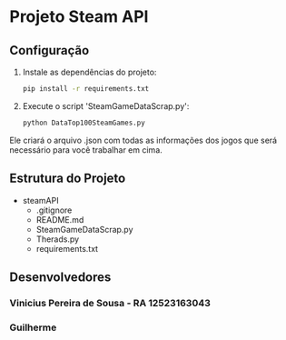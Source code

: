 # Projeto Steam API

## Configuração

1. Instale as dependências do projeto:
    ```bash
   pip install -r requirements.txt
    ```
2. Execute o script 'SteamGameDataScrap.py':
    ```bash
    python DataTop100SteamGames.py
    ```
Ele criará o arquivo .json com todas as informações dos jogos que será necessário para você trabalhar em cima.

## Estrutura do Projeto

- steamAPI
    - .gitignore 
    - README.md
    - SteamGameDataScrap.py
    - Therads.py
    - requirements.txt


## Desenvolvedores

### Vinicius Pereira de Sousa - RA 12523163043
### Guilherme 
